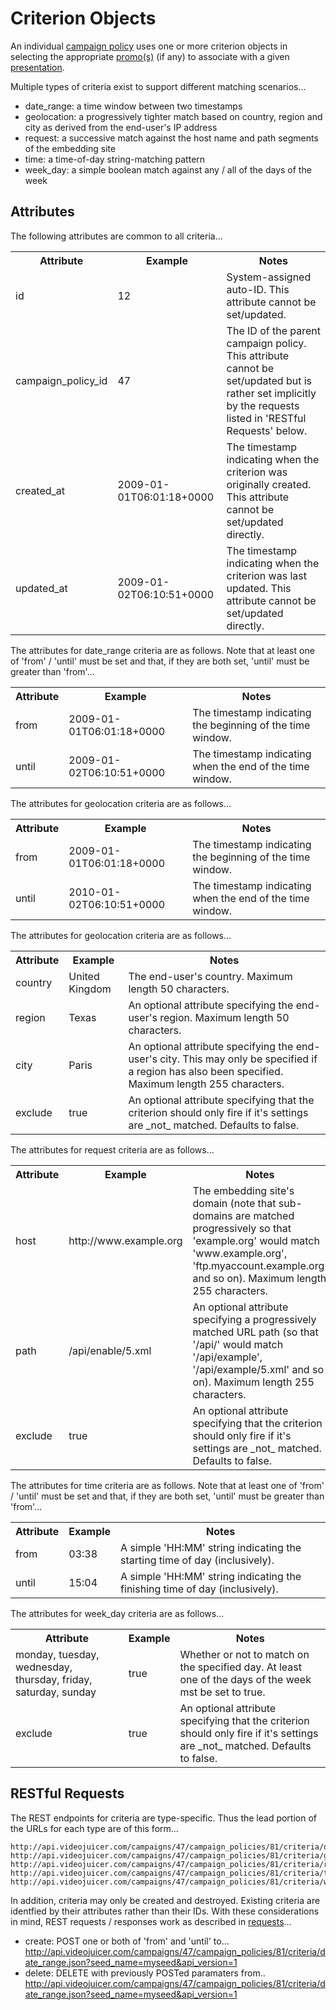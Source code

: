 Criterion Objects
=================

An individual [campaign policy][campaign_policies] uses one or more criterion objects in selecting the appropriate [promo(s)][promos] (if any) to associate with a given [presentation][presentations].

[campaign_policies]: objects/campaign_policy.html
[presentations]: objects/presentation.html
[promos]: objects/promo.html

Multiple types of criteria exist to support different matching scenarios...

* date_range: a time window between two timestamps
* geolocation: a progressively tighter match based on country, region and city as derived from the end-user's IP address
* request: a successive match against the host name and path segments of the embedding site
* time: a time-of-day string-matching pattern
* week_day: a simple boolean match against any / all of the days of the week

Attributes
----------

The following attributes are common to all criteria...

<table>
	<tr>
		<th>Attribute</th>
		<th>Example</th>
		<th>Notes</th>
	</tr>
	<tr>
		<td>id</td>
		<td>12</td>
		<td>System-assigned auto-ID. This attribute cannot be set/updated.</td>
	</tr>
	<tr>
		<td>campaign_policy_id</td>
		<td>47</td>
		<td>The ID of the parent campaign policy. This attribute cannot be set/updated but is rather set implicitly by the requests listed in 'RESTful Requests' below.</td>
	</tr>
	<tr>
		<td>created_at</td>
		<td>2009-01-01T06:01:18+0000</td>
		<td>The timestamp indicating when the criterion was originally created. This attribute cannot be set/updated directly.</td>
	</tr>
	<tr>
		<td>updated_at</td>
		<td>2009-01-02T06:10:51+0000</td>
		<td>The timestamp indicating when the criterion was last updated. This attribute cannot be set/updated directly.</td>
	</tr>
</table>

The attributes for date_range criteria are as follows. Note that at least one of 'from' / 'until' must be set and that, if they are both set, 'until' must be greater than 'from'...

<table>
	<tr>
		<th>Attribute</th>
		<th>Example</th>
		<th>Notes</th>
	</tr>
	<tr>
		<td>from</td>
		<td>2009-01-01T06:01:18+0000</td>
		<td>The timestamp indicating the beginning of the time window.</td>
	</tr>
	<tr>
		<td>until</td>
		<td>2009-01-02T06:10:51+0000</td>
		<td>The timestamp indicating when the end of the time window.</td>
	</tr>
</table>

The attributes for geolocation criteria are as follows...

<table>
	<tr>
		<th>Attribute</th>
		<th>Example</th>
		<th>Notes</th>
	</tr>
	<tr>
		<td>from</td>
		<td>2009-01-01T06:01:18+0000</td>
		<td>The timestamp indicating the beginning of the time window.</td>
	</tr>
	<tr>
		<td>until</td>
		<td>2010-01-02T06:10:51+0000</td>
		<td>The timestamp indicating when the end of the time window.</td>
	</tr>
</table>

The attributes for geolocation criteria are as follows...

<table>
	<tr>
		<th>Attribute</th>
		<th>Example</th>
		<th>Notes</th>
	</tr>
	<tr>
		<td>country</td>
		<td>United Kingdom</td>
		<td>The end-user's country. Maximum length 50 characters.</td>
	</tr>
	<tr>
		<td>region</td>
		<td>Texas</td>
		<td>An optional attribute specifying the end-user's region. Maximum length 50 characters.</td>
	</tr>
	<tr>
		<td>city</td>
		<td>Paris</td>
		<td>An optional attribute specifying the end-user's city. This may only be specified if a region has also been specified. Maximum length 255 characters.</td>
	</tr>
	<tr>
		<td>exclude</td>
		<td>true</td>
		<td>An optional attribute specifying that the criterion should only fire if it's settings are _not_ matched. Defaults to false.</td>
	</tr>
</table>

The attributes for request criteria are as follows...

<table>
	<tr>
		<th>Attribute</th>
		<th>Example</th>
		<th>Notes</th>
	</tr>
	<tr>
		<td>host</td>
		<td>http://www.example.org</td>
		<td>The embedding site's domain (note that sub-domains are matched progressively so that 'example.org' would match 'www.example.org', 'ftp.myaccount.example.org' and so on). Maximum length 255 characters.</td>
	</tr>
	<tr>
		<td>path</td>
		<td>/api/enable/5.xml</td>
		<td>An optional attribute specifying a progressively matched URL path (so that '/api/' would match '/api/example', '/api/example/5.xml' and so on). Maximum length 255 characters.</td>
	</tr>
	<tr>
		<td>exclude</td>
		<td>true</td>
		<td>An optional attribute specifying that the criterion should only fire if it's settings are _not_ matched. Defaults to false.</td>
	</tr>
</table>

The attributes for time criteria are as follows. Note that at least one of 'from' / 'until' must be set and that, if they are both set, 'until' must be greater than 'from'...

<table>
	<tr>
		<th>Attribute</th>
		<th>Example</th>
		<th>Notes</th>
	</tr>
	<tr>
		<td>from</td>
		<td>03:38</td>
		<td>A simple 'HH:MM' string indicating the starting time of day (inclusively).</td>
	</tr>
	<tr>
		<td>until</td>
		<td>15:04</td>
		<td>A simple 'HH:MM' string indicating the finishing time of day (inclusively).</td>
	</tr>
</table>

The attributes for week_day criteria are as follows...

<table>
	<tr>
		<th>Attribute</th>
		<th>Example</th>
		<th>Notes</th>
	</tr>
	<tr>
		<td>monday, tuesday, wednesday, thursday, friday, saturday, sunday</td>
		<td>true</td>
		<td>Whether or not to match on the specified day. At least one of the days of the week mst be set to true.</td>
	</tr>
	<tr>
		<td>exclude</td>
		<td>true</td>
		<td>An optional attribute specifying that the criterion should only fire if it's settings are _not_ matched. Defaults to false.</td>
	</tr>
</table>

RESTful Requests
----------------

The REST endpoints for criteria are type-specific. Thus the lead portion of the URLs for each type are of this form...

	http://api.videojuicer.com/campaigns/47/campaign_policies/81/criteria/date_range
	http://api.videojuicer.com/campaigns/47/campaign_policies/81/criteria/geolocation
	http://api.videojuicer.com/campaigns/47/campaign_policies/81/criteria/request
	http://api.videojuicer.com/campaigns/47/campaign_policies/81/criteria/time
	http://api.videojuicer.com/campaigns/47/campaign_policies/81/criteria/week_day

In addition, criteria may only be created and destroyed. Existing criteria are identfied by their attributes rather than their IDs. With these considerations in mind, REST requests / responses work as described in [requests][requests]...

* create: POST one or both of 'from' and 'until' to...
	http://api.videojuicer.com/campaigns/47/campaign_policies/81/criteria/date_range.json?seed_name=myseed&api_version=1
* delete: DELETE with previously POSTed paramaters from..
	http://api.videojuicer.com/campaigns/47/campaign_policies/81/criteria/date_range.json?seed_name=myseed&api_version=1

[requests]: requests.html
